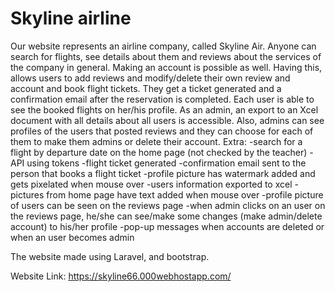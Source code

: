 # Skyline airline
Our website represents an airline company, called Skyline Air.
Anyone can search for flights, see details about them and reviews about the services of the company in general.
Making an account is possible as well. Having this, allows users to add reviews and modify/delete their own review and account and book flight tickets. They get a ticket generated and a confirmation
email after the reservation is completed. Each user is able to see the booked flights on her/his profile.
As an admin, an export to an Xcel document with all details about all users is accessible. Also, admins can see profiles of the users that posted reviews and they
can choose for each of them to make them admins or delete their account.
Extra:
-search for a flight by departure date on the home page (not checked by the teacher)
-API using tokens
-flight ticket generated
-confirmation email sent to the person that books a flight ticket
-profile picture has watermark added and gets pixelated  when mouse over
-users information exported to xcel
-pictures from home page have text added when mouse over
-profile picture of users can be seen on the reviews page
-when admin clicks on an user on the reviews page, he/she can see/make some changes (make admin/delete account) to his/her profile
-pop-up messages when accounts are deleted or when an user becomes admin

The website made using Laravel, and bootstrap.

Website Link:
https://skyline66.000webhostapp.com/
